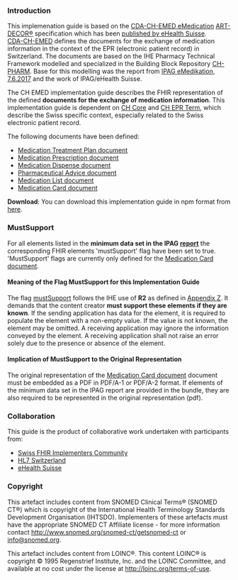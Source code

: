 ### Introduction
This implemenation guide is based on the [CDA-CH-EMED eMedication](https://art-decor.org/art-decor/decor-project--cdachemed-) [ART-DECOR®](https://www.art-decor.org/mediawiki/index.php/Main_Page) specification which has been [published by eHealth Suisse](http://ehealthsuisse.art-decor.org/).   
[CDA-CH-EMED](https://art-decor.org/art-decor/decor-project--cdachemed-) defines the documents for the exchange of medication information in the context of the EPR (electronic patient record) in Switzerland. The documents are based on the IHE Pharmacy Technical Framework modelled and specialized in the Building Block Repository [CH-PHARM](https://art-decor.org/art-decor/decor-project--ch-pharm-). Base for this modelling was the report from [IPAG eMedikation, 7.6.2017](https://www.e-health-suisse.ch/fileadmin/user_upload/Dokumente/2017/D/170607_Bericht_eMedikation_IPAG.pdf) and the work of IPAG/eHealth Suisse.

The CH EMED implementation guide describes the FHIR representation of the defined **documents for the exchange of medication information**. This implementation guide is dependent on [CH Core](http://fhir.ch/ig/ch-core/index.html) and [CH EPR Term](http://fhir.ch/ig/ch-epr-term/index.html), which describe the Swiss specific context, especially related to the Swiss electronic patient record.

The following documents have been defined:
- [Medication Treatment Plan document](medication-treatment-plan-document.html)
- [Medication Prescription document](medication-prescription-document.html)
- [Medication Dispense document](medication-dispense-document.html)
- [Pharmaceutical Advice document](pharmaceutical-advice-document.html)
- [Medication List document](medication-list-document.html)
- [Medication Card document](medication-card-document.html)

**Download**: You can download this implementation guide in npm format from [here](package.tgz).

### MustSupport
For all elements listed in the **minimum data set in the IPAG [report](https://www.e-health-suisse.ch/fileadmin/user_upload/Dokumente/2017/D/170607_Bericht_eMedikation_IPAG.pdf)** the corresponding FHIR elements 'mustSupport' flag have been set to true. 'MustSupport' flags are currently only defined for the [Medication Card document](medication-card-document.html#fhir-document-bundle).

#### Meaning of the Flag MustSupport for this Implementation Guide
The flag [mustSupport](https://www.hl7.org/fhir/profiling.html#mustsupport) follows the IHE use of **R2** as defined in [Appendix Z](https://profiles.ihe.net/ITI/TF/Volume2/ch-Z.html#z.10-profiling-conventions-for-constraints-on-fhir). It demands that the content creator **must support these elements if they are known**. If the sending application has data for the element, it is required to populate the element with a non-empty value. If the value is not known, the element may be omitted. A receiving application may ignore the information conveyed by the element. A receiving application shall not raise an error solely due to the presence or absence of the element. 

#### Implication of MustSupport to the Original Representation
 The original representation of the [Medication Card document](medication-card-document.html#fhir-document-bundle) document must be embedded as a PDF in PDF/A-1 or PDF/A-2 format. If elements of the minimum data set in the IPAG report are provided in the bundle, they are also required to be represented in the original representation (pdf).

### Collaboration
This guide is the product of collaborative work undertaken with participants from:

* [Swiss FHIR Implementers Community](https://www.fhir.ch)
* [HL7 Switzerland](https://www.hl7.ch)
* [eHealth Suisse](https://www.e-health-suisse.ch/startseite.html)


### Copyright
This artefact includes content from SNOMED Clinical Terms&reg; (SNOMED CT&reg;) which is copyright of the 
International Health Terminology Standards Development Organisation (IHTSDO). Implementers of these artefacts must 
have the appropriate SNOMED CT Affiliate license - for more information contact 
http://www.snomed.org/snomed-ct/getsnomed-ct or info@snomed.org.

This artefact includes content from LOINC®. This content LOINC® is copyright © 1995 Regenstrief Institute, 
Inc. and the LOINC Committee, and available at no cost under the license at http://loinc.org/terms-of-use.